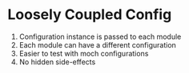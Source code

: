 # Loosely Coupled Config

1. Configuration instance is passed to each module
1. Each module can have a different configuration
1. Easier to test with moch configurations
1. No hidden side-effects
